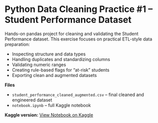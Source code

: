# Python Data Cleaning Practice #1 – Student Performance Dataset

Hands-on pandas project for cleaning and validating the Student Performance dataset.
This exercise focuses on practical ETL-style data preparation:
- Inspecting structure and data types
- Handling duplicates and standardizing columns
- Validating numeric ranges
- Creating rule-based flags for “at-risk” students
- Exporting clean and augmented datasets

**Files**
- `student_performance_cleaned_augmented.csv` – final cleaned and engineered dataset  
- `notebook.ipynb` – full Kaggle notebook  


**Kaggle version:** [View Notebook on Kaggle](https://www.kaggle.com/code/elliebarton/python-data-cleaning-practice-1-student-perform/output?select=student_performance_cleaned_augmented.csv)
